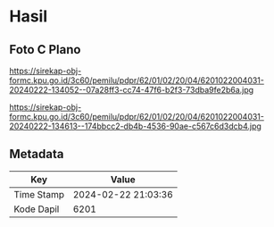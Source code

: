 # Hasil

## Foto C Plano

https://sirekap-obj-formc.kpu.go.id/3c60/pemilu/pdpr/62/01/02/20/04/6201022004031-20240222-134052--07a28ff3-cc74-47f6-b2f3-73dba9fe2b6a.jpg

https://sirekap-obj-formc.kpu.go.id/3c60/pemilu/pdpr/62/01/02/20/04/6201022004031-20240222-134613--174bbcc2-db4b-4536-90ae-c567c6d3dcb4.jpg


## Metadata

| Key        | Value               |
| ---------- | ------------------- |
| Time Stamp | 2024-02-22 21:03:36 |
| Kode Dapil | 6201                |



